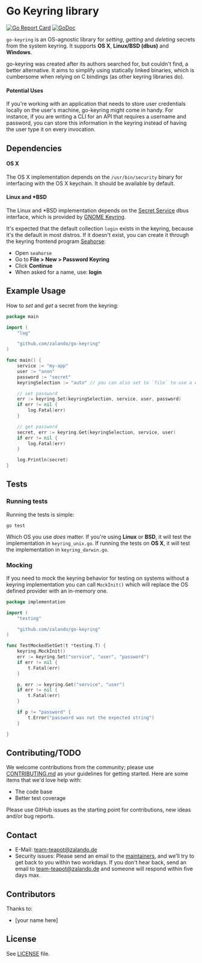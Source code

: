 # Go Keyring library
[![Go Report Card](https://goreportcard.com/badge/github.com/zalando/go-keyring)](https://goreportcard.com/report/github.com/zalando/go-keyring)
[![GoDoc](https://godoc.org/github.com/zalando/go-keyring?status.svg)](https://godoc.org/github.com/zalando/go-keyring)

`go-keyring` is an OS-agnostic library for *setting*, *getting* and *deleting*
secrets from the system keyring. It supports **OS X**, **Linux/BSD (dbus)** and
**Windows**.

go-keyring was created after its authors searched for, but couldn't find, a better alternative. It aims to simplify
using statically linked binaries, which is cumbersome when relying on C bindings (as other keyring libraries do).

#### Potential Uses

If you're working with an application that needs to store user credentials
locally on the user's machine, go-keyring might come in handy. For instance, if you are writing a CLI for an API
that requires a username and password, you can store this information in the
keyring instead of having the user type it on every invocation.

## Dependencies

#### OS X

The OS X implementation depends on the `/usr/bin/security` binary for
interfacing with the OS X keychain. It should be available by default.

#### Linux and *BSD

The Linux and *BSD implementation depends on the [Secret Service][SecretService] dbus
interface, which is provided by [GNOME Keyring](https://wiki.gnome.org/Projects/GnomeKeyring).

It's expected that the default collection `login` exists in the keyring, because
it's the default in most distros. If it doesn't exist, you can create it through the
keyring frontend program [Seahorse](https://wiki.gnome.org/Apps/Seahorse):

 * Open `seahorse`
 * Go to **File > New > Password Keyring**
 * Click **Continue**
 * When asked for a name, use: **login**

## Example Usage

How to *set* and *get* a secret from the keyring:

```go
package main

import (
    "log"

    "github.com/zalando/go-keyring"
)

func main() {
    service := "my-app"
    user := "anon"
    password := "secret"
    keyringSelection := "auto" // you can also set to `file` to use a encrypted file to store your credentials

    // set password
    err := keyring.Set(keyringSelection, service, user, password)
    if err != nil {
        log.Fatal(err)
    }

    // get password
    secret, err := keyring.Get(keyringSelection, service, user)
    if err != nil {
        log.Fatal(err)
    }

    log.Println(secret)
}

```

## Tests
### Running tests
Running the tests is simple:

```
go test
```

Which OS you use *does* matter. If you're using **Linux** or **BSD**, it will
test the implementation in `keyring_unix.go`. If running the tests
on **OS X**, it will test the implementation in `keyring_darwin.go`.

### Mocking
If you need to mock the keyring behavior for testing on systems without a keyring implementation you can call `MockInit()` which will replace the OS defined provider with an in-memory one.

```go
package implementation

import (
    "testing"

    "github.com/zalando/go-keyring"
)

func TestMockedSetGet(t *testing.T) {
    keyring.MockInit()
    err := keyring.Set("service", "user", "password")
    if err != nil {
        t.Fatal(err)
    }

    p, err := keyring.Get("service", "user")
    if err != nil {
        t.Fatal(err)
    }

    if p != "password" {
        t.Error("password was not the expected string")
    }

}

```

## Contributing/TODO

We welcome contributions from the community; please use [CONTRIBUTING.md](CONTRIBUTING.md) as your guidelines for getting started. Here are some items that we'd love help with:

- The code base
- Better test coverage

Please use GitHub issues as the starting point for contributions, new ideas and/or bug reports.

## Contact

* E-Mail: team-teapot@zalando.de
* Security issues: Please send an email to the [maintainers](MAINTAINERS), and we'll try to get back to you within two workdays. If you don't hear back, send an email to team-teapot@zalando.de and someone will respond within five days max.

## Contributors

Thanks to:

- [your name here]

## License

See [LICENSE](LICENSE) file.


[SecretService]: https://specifications.freedesktop.org/secret-service/latest/
